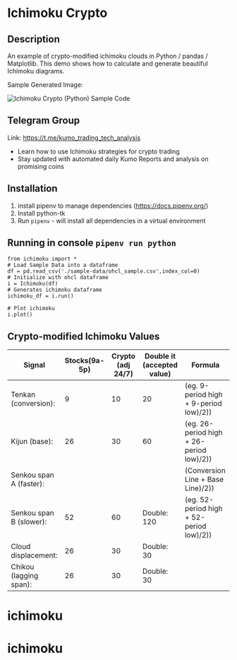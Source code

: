 # Ichimoku Crypto 

## Description
An example of crypto-modified ichimoku clouds in Python / pandas / Matplotlib.
This demo shows how to calculate and generate beautiful Ichimoku diagrams.

Sample Generated Image:

![Ichimoku Crypto (Python) Sample Code](https://github.com/kumotrader/ichimoku-crypto/blob/master/sample-data/sample.png "Ichimoku Crypto Python/Matplotlib")


## Telegram Group
Link: https://t.me/kumo_trading_tech_analysis
- Learn how to use Ichimoku strategies for crypto trading
- Stay updated with automated daily Kumo Reports and analysis on promising coins


## Installation
1. install pipenv to manage dependencies (https://docs.pipenv.org/)
2. Install python-tk
3. Run `pipenv` - will install all dependencies in a virtual environment


## Running in console  `pipenv run python`
```
from ichimoku import *
# Load Sample Data into a dataframe
df = pd.read_csv('./sample-data/ohcl_sample.csv',index_col=0)
# Initialize with ohcl dataframe
i = Ichimoku(df)
# Generates ichimoku dataframe
ichimoku_df = i.run()

# Plot ichimoku
i.plot()
```



## Crypto-modified Ichimoku Values
| Signal                 |  Stocks(9a-5p) | Crypto (adj 24/7) | Double it (accepted value)  | Formula                                 |
|------------------------|----------------|-------------------|-----------------------------|-----------------------------------------|
| Tenkan (conversion):   |   9            | 10                |  20                         | (eg. 9-period high + 9-period low)/2))  |
| Kijun (base):          |  26            | 30                |  60                         | (eg. 26-period high + 26-period low)/2))|
| Senkou span A (faster):|                |                   |                             | (Conversion Line + Base Line)/2))       |
| Senkou span B (slower):|  52            | 60                | Double: 120                 | (eg. 52-period high + 52-period low)/2))|
| Cloud displacement:    |  26            | 30                | Double: 30                  |                                         |
| Chikou (lagging span): |  26            | 30                | Double: 30                  |                                         |
# ichimoku
# ichimoku
